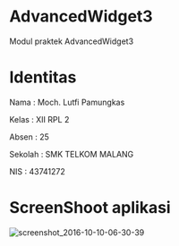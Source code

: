 # AdvancedWidget3

Modul praktek AdvancedWidget3

# Identitas
Nama : Moch. Lutfi Pamungkas

Kelas : XII RPL 2

Absen : 25

Sekolah : SMK TELKOM MALANG

NIS : 43741272

# ScreenShoot aplikasi

![screenshot_2016-10-10-06-30-39](https://cloud.githubusercontent.com/assets/22727562/19225296/b00c9f0a-8ec3-11e6-8a5b-dd3fa726bb1d.png)
